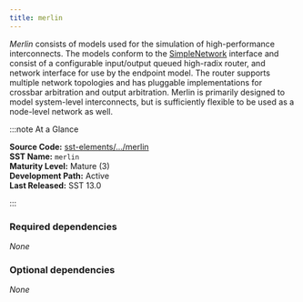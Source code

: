 ```yaml
---
title: merlin
---
```


*Merlin* consists of models used for the simulation of high-performance interconnects. The models conform to the [SimpleNetwork](../../core/iface/SimpleNetwork/class) interface and consist of a configurable input/output queued high-radix router, and network interface for use by the endpoint model.  The router supports multiple network topologies and has pluggable implementations for crossbar arbitration and output arbitration. Merlin is primarily designed to model system-level interconnects, but is sufficiently flexible to be used as a node-level network as well.

:::note At a Glance

**Source Code:** [sst-elements/.../merlin](https://github.com/sstsimulator/sst-elements/tree/master/src/sst/elements/merlin) &nbsp;  
**SST Name:** `merlin` &nbsp;  
**Maturity Level:** Mature (3) &nbsp;  
**Development Path:** Active &nbsp;   
**Last Released:** SST 13.0

:::

### Required dependencies
*None*

### Optional dependencies
*None*
